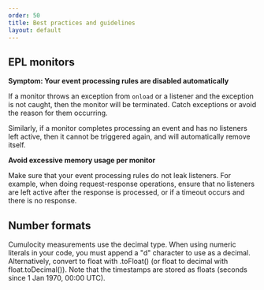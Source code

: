 ```yaml
---
order: 50
title: Best practices and guidelines
layout: default
---
```


## EPL monitors

**Symptom: Your event processing rules are disabled automatically**

If a monitor throws an exception from `onload` or a listener and the exception is not caught, then the monitor will be terminated. Catch exceptions or avoid the reason for them occurring.

Similarly, if a monitor completes processing an event and has no listeners left active, then it cannot be triggered again, and will automatically remove itself.

**Avoid excessive memory usage per monitor**

Make sure that your event processing rules do not leak listeners. For example, when doing request-response operations, ensure that no listeners are left active after the response is processed, or if a timeout occurs and there is no response.

## Number formats

Cumulocity measurements use the decimal type. When using numeric literals in your code, you must append a "d" character to use as a decimal. Alternatively, convert to float with .toFloat() (or float to decimal with float.toDecimal()). Note that the timestamps are stored as floats (seconds since 1 Jan 1970, 00:00 UTC).